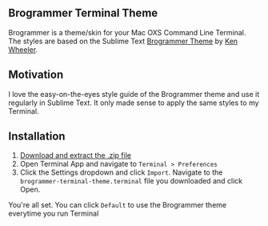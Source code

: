 ## Brogrammer Terminal Theme

Brogrammer is a theme/skin for your Mac OXS Command Line Terminal. The styles are based on the Sublime Text <a href="https://github.com/kenwheeler/brogrammer-theme" target="_blank">Brogrammer Theme</a> by <a href="https://github.com/kenwheeler">Ken Wheeler</a>.

## Motivation

I love the easy-on-the-eyes style guide of the Brogrammer theme and use it regularly in Sublime Text. It only made sense to apply the same styles to my Terminal.

## Installation

1. [Download and extract the .zip file](https://github.com/kevinorin/Brogrammer---Terminal-Theme/archive/master.zip)
2. Open Terminal App and navigate to `Terminal > Preferences`
3. Click the Settings dropdown and click `Import`. Navigate to the `brogrammer-terminal-theme.terminal` file you downloaded and click Open.

You're all set. You can click `Default` to use the Brogrammer theme everytime you run Terminal
